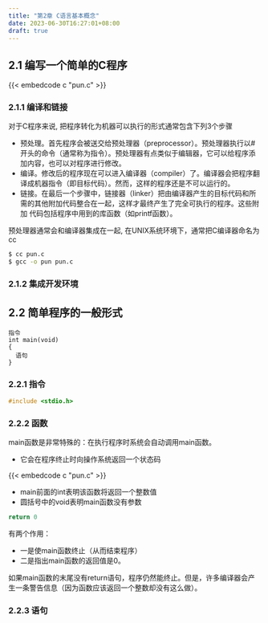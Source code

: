 ```yaml
---
title: "第2章 C语言基本概念"
date: 2023-06-30T16:27:01+08:00
draft: true
---
```


## 2.1 编写一个简单的C程序

{{< embedcode c "pun.c" >}}

### 2.1.1 编译和链接

对于C程序来说, 把程序转化为机器可以执行的形式通常包含下列3个步骤

- 预处理。首先程序会被送交给预处理器（preprocessor）。预处理器执行以#开头的命令（通常称为指令）。预处理器有点类似于编辑器，它可以给程序添
  加内容，也可以对程序进行修改。
- 编译。修改后的程序现在可以进入编译器（compiler）了。编译器会把程序翻译成机器指令（即目标代码）。然而，这样的程序还是不可以运行的。
- 链接。在最后一个步骤中，链接器（linker）把由编译器产生的目标代码和所需的其他附加代码整合在一起，这样才最终产生了完全可执行的程序。这些附加
  代码包括程序中用到的库函数（如printf函数）。

预处理器通常会和编译器集成在一起, 在UNIX系统环境下，通常把C编译器命名为cc

```bash
$ cc pun.c
$ gcc -o pun pun.c
```

### 2.1.2 集成开发环境

## 2.2 简单程序的一般形式

```
指令
int main(void)
{
  语句
}
```

### 2.2.1 指令

```c
#include <stdio.h>
```

### 2.2.2 函数

main函数是非常特殊的：在执行程序时系统会自动调用main函数。

- 它会在程序终止时向操作系统返回一个状态码

{{< embedcode c "pun.c" >}}

- main前面的int表明该函数将返回一个整数值
- 圆括号中的void表明main函数没有参数

```c
return 0
```

有两个作用：

- 一是使main函数终止（从而结束程序）
- 二是指出main函数的返回值是0。

如果main函数的末尾没有return语句，程序仍然能终止。但是，许多编译器会产生一条警告信息（因为函数应该返回一个整数却没有这么做）。

### 2.2.3 语句
